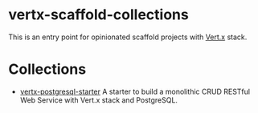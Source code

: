 # vertx-scaffold-collections
This is an entry point for opinionated scaffold projects with [Vert.x](https://vertx.io/) stack.

# Collections

* [vertx-postgresql-starter](https://github.com/BillyYccc/vertx-postgresql-starter) A starter to build a monolithic CRUD RESTful Web Service with Vert.x stack and PostgreSQL.

